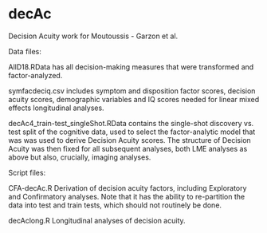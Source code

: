 # decAc
Decision Acuity work for Moutoussis - Garzon et al.

Data files:

AllD18.RData has all decision-making measures that were transformed and factor-analyzed.

symfacdeciq.csv includes symptom and disposition factor scores, decision acuity scores, demographic variables and IQ scores needed for linear mixed effects longitudinal analyses.

decAc4_train-test_singleShot.RData contains the single-shot discovery vs. test split of the cognitive data, used to select the factor-analytic model that was was used to derive Decision Acuity scores. The structure of Decision Acuity was then fixed for all subsequent analyses, both LME analyses as above but also, crucially, imaging analyses.

Script files:

CFA-decAc.R Derivation of decision acuity factors, including Exploratory and Confirmatory analyses. Note that it has the ability to re-partition the data into test and train tests, which should not routinely be done.

decAclong.R Longitudinal analyses of decision acuity.
